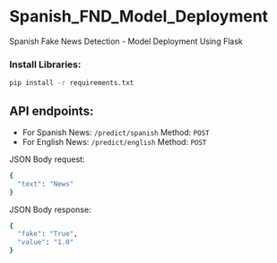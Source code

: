 # Spanish_FND_Model_Deployment
Spanish Fake News Detection - Model Deployment Using Flask

### Install Libraries:

```bash
pip install -r requirements.txt
```

## API endpoints:

- For Spanish News: `/predict/spanish` Method: `POST`
- For English News: `/predict/english` Method: `POST`

JSON Body request:
```bash
{
  "text": "News"
}
```

JSON Body response:
```bash
{
  "fake": "True",
  "value": "1.0"
}
```
